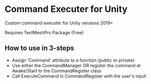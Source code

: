 # Command Executer for Unity
Custom command executer for Unity versions 2019+

Requires TextMeshPro Package (Free)

## How to use in 3-steps
- Assign 'Command' attribute to a function (public or private)
- Use either the CommandManager OR register the command at Awake/Start to the CommandRegister class
- Call ExecuteCommand in CommandRegister with the user's input
